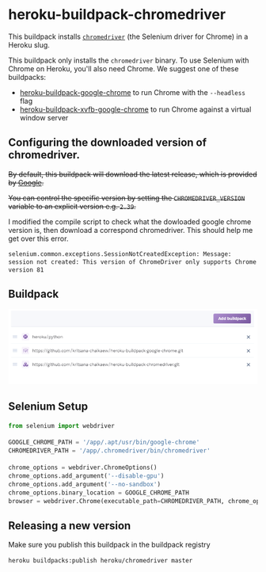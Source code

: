 # heroku-buildpack-chromedriver

This buildpack installs
[`chromedriver`](https://sites.google.com/a/chromium.org/chromedriver/)
 (the Selenium driver for Chrome) in a Heroku slug.
 
 This buildpack only installs the `chromedriver` binary. To use Selenium with Chrome
 on Heroku, you'll also need Chrome. We suggest one of these buildpacks:
 
 - [heroku-buildpack-google-chrome](https://github.com/heroku/heroku-buildpack-google-chrome) 
   to run Chrome with the `--headless` flag
 - [heroku-buildpack-xvfb-google-chrome](https://github.com/heroku/heroku-buildpack-xvfb-google-chrome)
   to run Chrome against a virtual window server


## Configuring the downloaded version of chromedriver.

~~By default, this buildpack will download the latest release, which is provided
by [Google](https://chromedriver.storage.googleapis.com/LATEST_RELEASE).~~

~~You can control the specific version by setting the `CHROMEDRIVER_VERSION`
variable to an explicit version e.g. `2.39`.~~

I modified the compile script to check what the dowloaded google chrome version is, then download a correspond chromedriver.
This should help me get over this error.
```
selenium.common.exceptions.SessionNotCreatedException: Message: session not created: This version of ChromeDriver only supports Chrome version 81
```

## Buildpack
![alt text](https://github.com/kritsana-chaikaew/heroku-buildpack-chromedriver/blob/master/buildpack-order.png "buildpack order")

## Selenium Setup
```python
from selenium import webdriver

GOOGLE_CHROME_PATH = '/app/.apt/usr/bin/google-chrome'
CHROMEDRIVER_PATH = '/app/.chromedriver/bin/chromedriver'

chrome_options = webdriver.ChromeOptions()
chrome_options.add_argument('--disable-gpu')
chrome_options.add_argument('--no-sandbox')
chrome_options.binary_location = GOOGLE_CHROME_PATH
browser = webdriver.Chrome(executable_path=CHROMEDRIVER_PATH, chrome_options=chrome_options)
```

## Releasing a new version

Make sure you publish this buildpack in the buildpack registry

`heroku buildpacks:publish heroku/chromedriver master`
